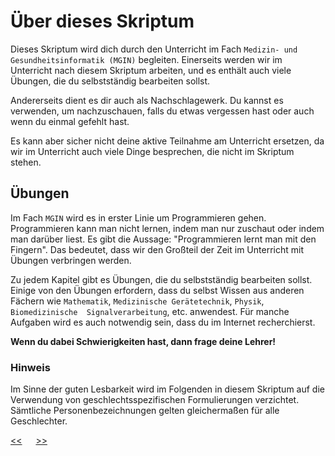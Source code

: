 # Über dieses Skriptum

Dieses Skriptum wird dich durch den Unterricht im Fach
`Medizin- und Gesundheitsinformatik (MGIN)` begleiten.
Einerseits werden wir im Unterricht nach diesem Skriptum arbeiten,
und es enthält auch viele Übungen, die du selbstständig bearbeiten sollst.

Andererseits dient es dir auch als Nachschlagewerk.
Du kannst es verwenden, um nachzuschauen, 
falls du etwas vergessen hast oder auch wenn du einmal gefehlt hast.

Es kann aber sicher nicht deine aktive Teilnahme am Unterricht ersetzen,
da wir im Unterricht auch viele Dinge besprechen, die nicht im Skriptum stehen.


## Übungen

Im Fach `MGIN` wird es in erster Linie um Programmieren gehen.
Programmieren kann man nicht lernen, indem man nur zuschaut
oder indem man darüber liest.
Es gibt die Aussage: "Programmieren lernt man mit den Fingern".
Das bedeutet, dass wir den Großteil der Zeit im Unterricht mit Übungen
verbringen werden.

Zu jedem Kapitel gibt es Übungen, die du selbstständig bearbeiten sollst.
Einige von den Übungen erfordern, dass du selbst Wissen aus anderen Fächern
wie `Mathematik`, `Medizinische Gerätetechnik`, `Physik`, `Biomedizinische 
Signalverarbeitung`, etc. anwendest.
Für manche Aufgaben wird es auch notwendig sein, dass du im Internet recherchierst.

**Wenn du dabei Schwierigkeiten hast, dann frage deine Lehrer!**


### Hinweis

Im Sinne der guten Lesbarkeit wird im Folgenden in diesem Skriptum auf die Verwendung von geschlechtsspezifischen Formulierungen verzichtet. 
Sämtliche Personenbezeichnungen gelten gleichermaßen für alle Geschlechter.


[<<](../README.md) &emsp; [>>](A2_ComputerGrundkenntnisse.md)